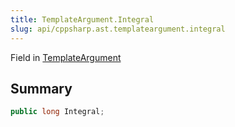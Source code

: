 ```yaml
---
title: TemplateArgument.Integral
slug: api/cppsharp.ast.templateargument.integral
---
```

Field in [TemplateArgument](/api/cppsharp/ast/templateargument)

## Summary



```csharp
public long Integral;
```

